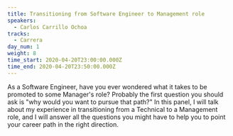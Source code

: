 ```yaml
---
title: Transitioning from Software Engineer to Management role
speakers:
  - Carlos Carrillo Ochoa
tracks:
  - Carrera
day_num: 1
weight: 8
time_start: 2020-04-20T23:00:00.000Z
time_end: 2020-04-20T23:50:00.000Z
---
```

As a Software Engineer, have you ever wondered what it takes to be promoted to some Manager's role? Probably the first question you should ask is "why would you want to pursue that path?" In this panel, I will talk about my experience in transitioning from a Technical to a Management role, and I will answer all the questions you might have to help you to point your career path in the right direction.
